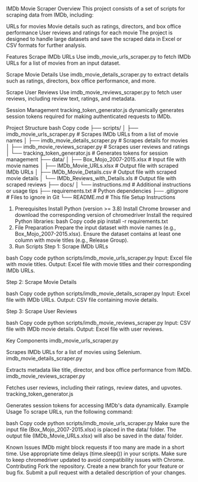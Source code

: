 IMDb Movie Scraper
Overview
This project consists of a set of scripts for scraping data from IMDb, including:

URLs for movies
Movie details such as ratings, directors, and box office performance
User reviews and ratings for each movie
The project is designed to handle large datasets and save the scraped data in Excel or CSV formats for further analysis.

Features
Scrape IMDb URLs
Use imdb_movie_urls_scraper.py to fetch IMDb URLs for a list of movies from an input dataset.

Scrape Movie Details
Use imdb_movie_details_scraper.py to extract details such as ratings, directors, box office performance, and more.

Scrape User Reviews
Use imdb_movie_reviews_scraper.py to fetch user reviews, including review text, ratings, and metadata.

Session Management
tracking_token_generator.js dynamically generates session tokens required for making authenticated requests to IMDb.

Project Structure
bash
Copy code
├── scripts/
│   ├── imdb_movie_urls_scraper.py      # Scrapes IMDb URLs from a list of movie names
│   ├── imdb_movie_details_scraper.py   # Scrapes details for movies
│   ├── imdb_movie_reviews_scraper.py   # Scrapes user reviews and ratings
│   └── tracking_token_generator.js     # Generates tokens for session management
├── data/
│   ├── Box_Mojo_2007-2015.xlsx         # Input file with movie names
│   ├── IMDb_Movie_URLs.xlsx            # Output file with scraped IMDb URLs
│   ├── IMDb_Movie_Details.csv          # Output file with scraped movie details
│   └── IMDb_Reviews_with_Details.xls   # Output file with scraped reviews
├── docs/
│   └── instructions.md                 # Additional instructions or usage tips
├── requirements.txt                    # Python dependencies
├── .gitignore                          # Files to ignore in Git
└── README.md                           # This file
Setup Instructions
1. Prerequisites
Install Python (version >= 3.8)
Install Chrome browser and download the corresponding version of chromedriver
Install the required Python libraries:
bash
Copy code
pip install -r requirements.txt
2. File Preparation
Prepare the input dataset with movie names (e.g., Box_Mojo_2007-2015.xlsx).
Ensure the dataset contains at least one column with movie titles (e.g., Release Group).
3. Run Scripts
Step 1: Scrape IMDb URLs

bash
Copy code
python scripts/imdb_movie_urls_scraper.py
Input: Excel file with movie titles.
Output: Excel file with movie titles and their corresponding IMDb URLs.

Step 2: Scrape Movie Details

bash
Copy code
python scripts/imdb_movie_details_scraper.py
Input: Excel file with IMDb URLs.
Output: CSV file containing movie details.

Step 3: Scrape User Reviews

bash
Copy code
python scripts/imdb_movie_reviews_scraper.py
Input: CSV file with IMDb movie details.
Output: Excel file with user reviews.

Key Components
imdb_movie_urls_scraper.py

Scrapes IMDb URLs for a list of movies using Selenium.
imdb_movie_details_scraper.py

Extracts metadata like title, director, and box office performance from IMDb.
imdb_movie_reviews_scraper.py

Fetches user reviews, including their ratings, review dates, and upvotes.
tracking_token_generator.js

Generates session tokens for accessing IMDb's data dynamically.
Example Usage
To scrape URLs, run the following command:

bash
Copy code
python scripts/imdb_movie_urls_scraper.py
Make sure the input file (Box_Mojo_2007-2015.xlsx) is placed in the data/ folder. The output file (IMDb_Movie_URLs.xlsx) will also be saved in the data/ folder.

Known Issues
IMDb might block requests if too many are made in a short time. Use appropriate time delays (time.sleep()) in your scripts.
Make sure to keep chromedriver updated to avoid compatibility issues with Chrome.
Contributing
Fork the repository.
Create a new branch for your feature or bug fix.
Submit a pull request with a detailed description of your changes.
